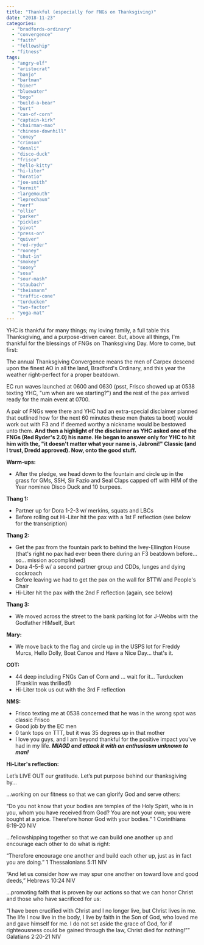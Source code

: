 ```yaml
---
title: "Thankful (especially for FNGs on Thanksgiving)"
date: "2018-11-23"
categories: 
  - "bradfords-ordinary"
  - "convergence"
  - "faith"
  - "fellowship"
  - "fitness"
tags: 
  - "angry-elf"
  - "aristocrat"
  - "banjo"
  - "bartman"
  - "biner"
  - "bluewater"
  - "bogo"
  - "build-a-bear"
  - "burt"
  - "can-of-corn"
  - "captain-kirk"
  - "chairman-mao"
  - "chinese-downhill"
  - "coney"
  - "crimson"
  - "denali"
  - "disco-duck"
  - "frisco"
  - "hello-kitty"
  - "hi-liter"
  - "horatio"
  - "joe-smith"
  - "kermit"
  - "largemouth"
  - "leprechaun"
  - "nerf"
  - "ollie"
  - "parker"
  - "pickles"
  - "pivot"
  - "press-on"
  - "quiver"
  - "red-ryder"
  - "rooney"
  - "shut-in"
  - "smokey"
  - "sooey"
  - "sosa"
  - "sour-mash"
  - "staubach"
  - "theismann"
  - "traffic-cone"
  - "turducken"
  - "two-factor"
  - "yoga-mat"
---
```


YHC is thankful for many things; my loving family, a full table this Thanksgiving, and a purpose-driven career. But, above all things, I'm thankful for the blessings of FNGs on Thanksgiving Day. More to come, but first:

The annual Thanksgiving Convergence means the men of Carpex descend upon the finest AO in all the land, Bradford's Ordinary, and this year the weather right-perfect for a proper beatdown.

EC run waves launched at 0600 and 0630 (psst, Frisco showed up at 0538 texting YHC, "um when are we starting?") and the rest of the pax arrived ready for the main event at 0700.

A pair of FNGs were there and YHC had an extra-special disclaimer planned that outlined how for the next 60 minutes these men (hates ta boot) would work out with F3 and if deemed worthy a nickname would be bestowed unto them. **And then a highlight of the disclaimer as YHC asked one of the FNGs (Red Ryder's 2.0) his name. He began to answer only for YHC to hit him with the, "it doesn't matter what your name is, Jabroni!" Classic (and I trust, Dredd approved). Now, onto the good stuff.**

**Warm-ups:**

- After the pledge, we head down to the fountain and circle up in the grass for GMs, SSH, Sir Fazio and Seal Claps capped off with HIM of the Year nominee Disco Duck and 10 burpees.

**Thang 1:**

- Partner up for Dora 1-2-3 w/ merkins, squats and LBCs
- Before rolling out Hi-Liter hit the pax with a 1st F reflection (see below for the transcription)

**Thang 2:**

- Get the pax from the fountain park to behind the Ivey-Ellington House (that's right no pax had ever been there during an F3 beatdown before... so... mission accomplished)
- Dora 4-5-6 w/ a second partner group and CDDs, lunges and dying cockroach
- Before leaving we had to get the pax on the wall for BTTW and People's Chair
- Hi-Liter hit the pax with the 2nd F reflection (again, see below)

**Thang 3:**

- We moved across the street to the bank parking lot for J-Webbs with the Godfather HIMself, Burt

**Mary:**

- We move back to the flag and circle up in the USPS lot for Freddy Murcs, Hello Dolly, Boat Canoe and Have a Nice Day... that's it.

**COT:**

- 44 deep including FNGs Can of Corn and ... wait for it... Turducken (Franklin was thrilled!)
- Hi-Liter took us out with the 3rd F reflection

**NMS:**

- Frisco texting me at 0538 concerned that he was in the wrong spot was classic Frisco
- Good job by the EC men
- 0 tank tops on TTT, but it was 35 degrees up in that mother
- I love you guys, and I am beyond thankful for the positive impact you've had in my life. _**MIAGD and attack it with an enthusiasm unknown to man!**_

**Hi-Liter's reflection:**

Let’s LIVE OUT our gratitude. Let’s put purpose behind our thanksgiving by...

...working on our fitness so that we can glorify God and serve others:

“Do you not know that your bodies are temples of the Holy Spirit, who is in you, whom you have received from God? You are not your own; you were bought at a price. Therefore honor God with your bodies.” ‭‭1 Corinthians‬ ‭6:19-20‬ ‭NIV‬‬

...fellowshipping together so that we can build one another up and encourage each other to do what is right:

“Therefore encourage one another and build each other up, just as in fact you are doing.” ‭‭1 Thessalonians‬ ‭5:11‬ ‭NIV‬‬

“And let us consider how we may spur one another on toward love and good deeds,” ‭‭Hebrews‬ ‭10:24‬ ‭NIV‬‬

...promoting faith that is proven by our actions so that we can honor Christ and those who have sacrificed for us:

“I have been crucified with Christ and I no longer live, but Christ lives in me. The life I now live in the body, I live by faith in the Son of God, who loved me and gave himself for me. I do not set aside the grace of God, for if righteousness could be gained through the law, Christ died for nothing!”” ‭‭Galatians‬ ‭2:20-21‬ ‭NIV‬‬
